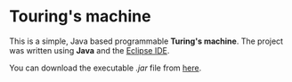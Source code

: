 # Touring's machine

This is a simple, Java based programmable **Turing's machine**. The project was written using **Java** and the [Eclipse IDE](https://eclipse.org/users/). 

You can download the executable *.jar* file from [here](https://github.com/MedaiP90/touring-s-machine/releases).
